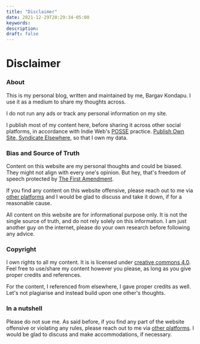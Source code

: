 ```yaml
---
title: "Disclaimer"
date: 2021-12-29T20:29:34-05:00
keywords:
description:
draft: false
---
```

# Disclaimer 

### About 
This is my personal blog, written and maintained by me, Bargav Kondapu.  I use it as a medium to share my thoughts across. 

I do not run any ads or track any personal information on my site. 

I publish most of my content here, before sharing it across other social platforms, in accordance with Indie Web's [POSSE](https://indieweb.org/POSSE) practice. [Publish Own Site, Syndicate Elsewhere](https://indieweb.org/POSSE), so that I own my data. 

### Bias and Source of Truth

Content on this website are my personal thoughts and could be biased. They might not align with every one's opinion. But hey, that's freedom of speech protected by [The First Amendment](https://www.uscourts.gov/about-federal-courts/educational-resources/about-educational-outreach/activity-resources/what-does). 

If you find any content on this website offensive, please reach out to me via [other platforms](/about/#contact) and I would be glad to discuss and take it down, if for a reasonable cause. 

All content on this website are for informational purpose only. It is not the single source of truth, and do not rely solely on this information. I am just another guy on the internet, please do your own research before following any advice. 

### Copyright 

I own rights to all my content. It is is licensed under [creative commons 4.0](https://creativecommons.org/licenses/by/4.0/). Feel free to use/share my content however you please, as long as you give proper credits and references. 

For the content, I referenced from elsewhere, I gave proper credits as well. Let's not plagiarise and instead build upon one other's thoughts.  


### In a nutshell 
Please do not sue me. As said before, if you find any part of the website offensive or violating any rules, please reach out to me via [other platforms](/about/#contact). I would be glad to discuss and make accommodations, if necessary. 
